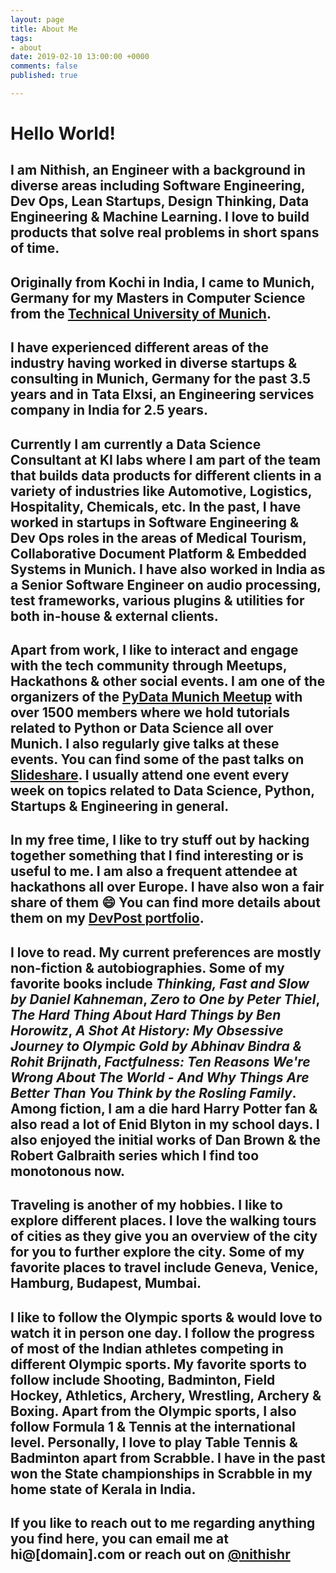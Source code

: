 ```yaml
---
layout: page
title: About Me
tags:
- about
date: 2019-02-10 13:00:00 +0000
comments: false
published: true

---
```

# Hello World!

## I am Nithish, an Engineer with a background in diverse areas including Software Engineering, Dev Ops, Lean Startups, Design Thinking, Data Engineering & Machine Learning.  I love to build products that solve real problems in short spans of time.

## Originally from Kochi in India, I came to Munich, Germany for my Masters in Computer Science from the [Technical University of Munich](https://www.in.tum.de/en/cover-page/). 

## I have experienced different areas of the industry having worked in diverse startups & consulting in Munich, Germany for the past 3.5 years and in Tata Elxsi, an Engineering services company in India for 2.5 years. 

## Currently I am currently a Data Science Consultant at KI labs where I am part of the team that builds data products for different clients in a variety of industries like Automotive, Logistics, Hospitality, Chemicals, etc.  In the past, I have worked in startups in Software Engineering & Dev Ops roles in the areas of Medical Tourism, Collaborative Document Platform & Embedded Systems in Munich. I have also worked in India as a Senior Software Engineer on audio processing, test frameworks, various plugins & utilities for both in-house & external clients.

## Apart from work, I like to interact and engage with the tech community through Meetups, Hackathons & other social events. I am one of the organizers of the [PyData Munich Meetup](https://www.meetup.com/PyData-Munchen/) with over 1500 members where we hold tutorials related to Python or Data Science all over Munich. I also regularly give talks at these events. You can find some of the past talks on [Slideshare](https://www.slideshare.net/nithishrw). I usually attend one event every week on topics related to Data Science, Python, Startups & Engineering in general.

## In my free time, I like to try stuff out by hacking together something that I find interesting or is useful to me. I am also a frequent attendee at hackathons all over Europe. I have also won a fair share of them :smile: You can find more details about them on my [DevPost portfolio](https://devpost.com/nithishr).

## I love to read. My current preferences are mostly non-fiction & autobiographies. Some of my favorite books include _Thinking, Fast and Slow by Daniel Kahneman_, _Zero to One by Peter Thiel_, _The Hard Thing About Hard Things by Ben Horowitz_, _A Shot At History: My Obsessive Journey to Olympic Gold by Abhinav Bindra & Rohit Brijnath_, _Factfulness: Ten Reasons We're Wrong About The World - And Why Things Are Better Than You Think by the Rosling Family_. Among fiction, I am a die hard Harry Potter fan & also read a lot of Enid Blyton in my school days. I also enjoyed the initial works of Dan Brown & the Robert Galbraith series which I find too monotonous now.

## Traveling is another of my hobbies. I like to explore different places. I love the walking tours of cities as they give you an overview of the city for you to further explore the city. Some of my favorite places to travel include Geneva, Venice, Hamburg, Budapest, Mumbai. 

## I like to follow the Olympic sports & would love to watch it in person one day. I follow the progress of most of the Indian athletes competing in different Olympic sports. My favorite sports to follow include Shooting, Badminton, Field Hockey, Athletics, Archery, Wrestling, Archery & Boxing. Apart from the Olympic sports, I also follow Formula 1 & Tennis at the international level. Personally, I love to play Table Tennis & Badminton apart from Scrabble. I have in the past won the State championships in Scrabble in my home state of Kerala in India.

## If you like to reach out to me regarding anything you find here, you can email me at hi@[domain].com or reach out on [@nithishr](https://twitter.com/nithishr)